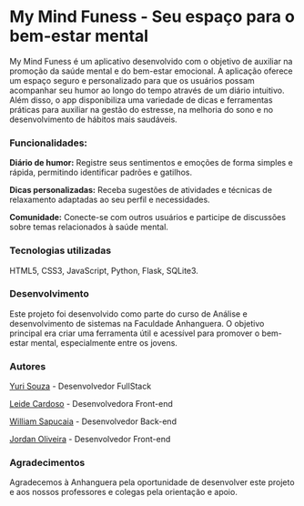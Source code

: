 <h1>My Mind Funess - Seu espaço para o bem-estar mental</h1>

My Mind Funess é um aplicativo desenvolvido com o objetivo de auxiliar na promoção da saúde mental e do bem-estar emocional. A aplicação oferece um espaço seguro e personalizado para que os usuários possam acompanhar seu humor ao longo do tempo através de um diário intuitivo. Além disso, o app disponibiliza uma variedade de dicas e ferramentas práticas para auxiliar na gestão do estresse, na melhoria do sono e no desenvolvimento de hábitos mais saudáveis.

<h3>Funcionalidades:</h3>

<strong>Diário de humor:</strong> Registre seus sentimentos e emoções de forma simples e rápida, permitindo identificar padrões e gatilhos. <br/>

<strong>Dicas personalizadas:</strong> Receba sugestões de atividades e técnicas de relaxamento adaptadas ao seu perfil e necessidades. <br />

<strong>Comunidade:</strong> Conecte-se com outros usuários e participe de discussões sobre temas relacionados à saúde mental.

<h3>Tecnologias utilizadas</h3>

HTML5, CSS3, JavaScript, Python, Flask, SQLite3.

<h3>Desenvolvimento</h3>

Este projeto foi desenvolvido como parte do curso de Análise e desenvolvimento de sistemas na Faculdade Anhanguera. O objetivo principal era criar uma ferramenta útil e acessível para promover o bem-estar mental, especialmente entre os jovens.

<h3>Autores</h3>
<a href="https://github.com/YuriSouzaS/">Yuri Souza</a> - Desenvolvedor FullStack <br />

<a href="https://github.com/leide-cardozo/">Leide Cardoso</a> - Desenvolvedora Front-end

<a href="https://github.com/WillianRD/"> William Sapucaia</a> - Desenvolvedor Back-end


<a href="#">Jordan Oliveira</a> - Desenvolvedor Front-end 

<h3>Agradecimentos</h3>
Agradecemos à Anhanguera pela oportunidade de desenvolver este projeto e aos nossos professores e colegas pela orientação e apoio.